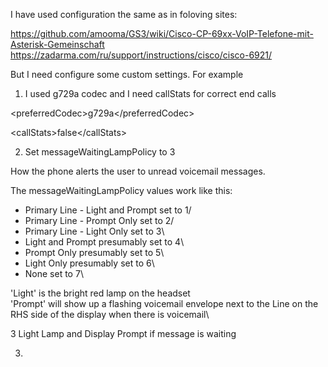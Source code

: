 I have used configuration the same as in foloving sites:

https://github.com/amooma/GS3/wiki/Cisco-CP-69xx-VoIP-Telefone-mit-Asterisk-Gemeinschaft
https://zadarma.com/ru/support/instructions/cisco/cisco-6921/

But I need configure some custom settings. For example

1. I used g729a codec and I need callStats for correct end calls

\<preferredCodec>g729a\</preferredCodec>

\<callStats>false\</callStats> 

2. Set messageWaitingLampPolicy to 3

How the phone alerts the user to unread voicemail messages.

The messageWaitingLampPolicy values work like this:

 - Primary Line - Light and Prompt set to 1/
 - Primary Line - Prompt Only set to 2/
 - Primary Line - Light Only set to 3\
 - Light and Prompt presumably set to 4\
 - Prompt Only presumably set to 5\
 - Light Only presumably set to 6\
 - None set to 7\

'Light' is the bright red lamp on the headset\
'Prompt' will show up a flashing voicemail envelope next to the Line on the RHS side of the display when there is voicemail\

3	Light Lamp and Display Prompt if message is waiting

3. 
